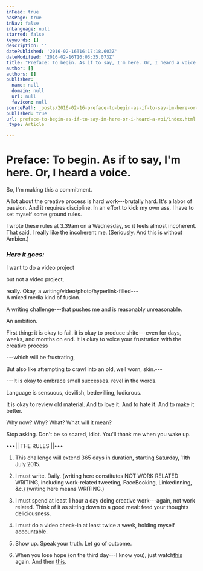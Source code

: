 ```yaml
---
inFeed: true
hasPage: true
inNav: false
inLanguage: null
starred: false
keywords: []
description: ''
datePublished: '2016-02-16T16:17:18.603Z'
dateModified: '2016-02-16T16:03:35.073Z'
title: "Preface: To begin. As if to say, I'm here. Or, I heard a voice."
author: []
authors: []
publisher:
  name: null
  domain: null
  url: null
  favicon: null
sourcePath: _posts/2016-02-16-preface-to-begin-as-if-to-say-im-here-or-i-heard-a-voi.md
published: true
url: preface-to-begin-as-if-to-say-im-here-or-i-heard-a-voi/index.html
_type: Article

---
```

# Preface: To begin. As if to say, I'm here. Or, I heard a voice.

So, I'm making this a commitment.

A lot about the creative process is hard work---brutally hard. It's a labor of passion. And it requires discipline. In an effort to kick my own ass, I have to set myself some ground rules.

I wrote these rules at 3.39am on a Wednesday, so it feels almost incoherent. That said, I really like the incoherent me. (Seriously. And this is without Ambien.)

### _Here it goes:_

I want to do a video project

but not a video project,

really. Okay, a writing/video/photo/hyperlink-filled---  
A mixed media kind of fusion.

A writing challenge---that pushes me and is reasonably unreasonable.

An ambition.

First thing: it is okay to fail. it is okay to produce shite---even for days, weeks, and months on end. it is okay to voice your frustration with the creative process

---which will be frustrating,

But also like attempting to crawl into an old, well worn, skin.---

---It is okay to embrace small successes. revel in the words.

Language is sensuous, devilish, bedevilling, ludicrous.

It is okay to review old material. And to love it. And to hate it. And to make it better.

Why now? Why? What? What will it mean?

Stop asking. Don't be so scared, idiot. You'll thank me when you wake up.

•••|| THE RULES ||•••

1) This challenge will extend 365 days in duration, starting Saturday, 11th July 2015\.

2) I must write. Daily. (writing here constitutes NOT WORK RELATED WRITING, including work-related tweeting, FaceBooking, LinkedInning, &c.) (writing here means WRITING.)

3) I must spend at least 1 hour a day doing creative work---again, not work related. Think of it as sitting down to a good meal: feed your thoughts deliciousness.

4) I must do a video check-in at least twice a week, holding myself accountable.

5) Show up. Speak your truth. Let go of outcome.

6) When you lose hope (on the third day---I know you), just watch[this][0] again. And then [this][1].

[0]: https://www.ted.com/talks/elizabeth_gilbert_success_failure_and_the_drive_to_keep_creating
[1]: null